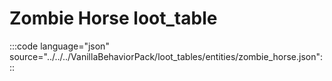# Zombie Horse loot_table

:::code language="json" source="../../../VanillaBehaviorPack/loot_tables/entities/zombie_horse.json":::